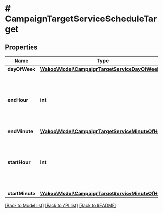 # # CampaignTargetServiceScheduleTarget

## Properties

Name | Type | Description | Notes
------------ | ------------- | ------------- | -------------
**dayOfWeek** | [**\Yahoo\Model\CampaignTargetServiceDayOfWeek**](CampaignTargetServiceDayOfWeek.md) |  | [optional] 
**endHour** | **int** | &lt;div lang&#x3D;\&quot;ja\&quot;&gt;24時間表示の終了時刻です。&lt;br&gt;このフィールドは、ADD時に必須となります。&lt;/div&gt;&lt;div lang&#x3D;\&quot;en\&quot;&gt;Ending hour in 24 hour time.&lt;br&gt;This field is required in ADD operation.&lt;/div&gt; | [optional] 
**endMinute** | [**\Yahoo\Model\CampaignTargetServiceMinuteOfHour**](CampaignTargetServiceMinuteOfHour.md) |  | [optional] 
**startHour** | **int** | &lt;div lang&#x3D;\&quot;ja\&quot;&gt;24時間表示の開始時刻です。&lt;br&gt;このフィールドは、ADD時に必須となります。&lt;/div&gt;&lt;div lang&#x3D;\&quot;en\&quot;&gt;Starting hour in 24 hour time.&lt;br&gt;This field is required in ADD operation.&lt;/div&gt; | [optional] 
**startMinute** | [**\Yahoo\Model\CampaignTargetServiceMinuteOfHour**](CampaignTargetServiceMinuteOfHour.md) |  | [optional] 

[[Back to Model list]](../../README.md#documentation-for-models) [[Back to API list]](../../README.md#documentation-for-api-endpoints) [[Back to README]](../../README.md)


